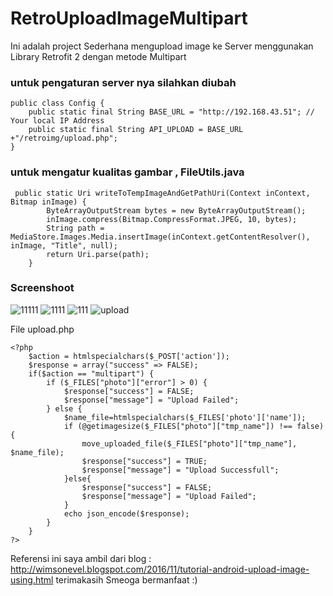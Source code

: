 # RetroUploadImageMultipart

Ini adalah project Sederhana mengupload image ke Server menggunakan Library Retrofit 2 dengan metode Multipart 

### untuk pengaturan server nya silahkan diubah 

```
public class Config {
    public static final String BASE_URL = "http://192.168.43.51"; // Your local IP Address
    public static final String API_UPLOAD = BASE_URL +"/retroimg/upload.php";
}
```
### untuk mengatur kualitas gambar , FileUtils.java
```
 public static Uri writeToTempImageAndGetPathUri(Context inContext, Bitmap inImage) {
        ByteArrayOutputStream bytes = new ByteArrayOutputStream();
        inImage.compress(Bitmap.CompressFormat.JPEG, 10, bytes);
        String path = MediaStore.Images.Media.insertImage(inContext.getContentResolver(), inImage, "Title", null);
        return Uri.parse(path);
    }
```

### Screenshoot

![11111](https://user-images.githubusercontent.com/15800599/66329679-1a0e0b80-e959-11e9-98b9-cbefb836b08a.jpg)
![1111](https://user-images.githubusercontent.com/15800599/66329677-1a0e0b80-e959-11e9-8d73-dfed56e61889.jpg)
![111](https://user-images.githubusercontent.com/15800599/66329676-1a0e0b80-e959-11e9-89d4-c7d90dcc725d.jpg)
![upload](https://user-images.githubusercontent.com/15800599/66329681-1aa6a200-e959-11e9-9356-57a9716deb73.png)



File upload.php 

```
<?php
	$action = htmlspecialchars($_POST['action']);
	$response = array("success" => FALSE);
	if($action == "multipart") {
	    if ($_FILES["photo"]["error"] > 0) {
	    	$response["success"] = FALSE;
			$response["message"] = "Upload Failed";
	    } else {
			$name_file=htmlspecialchars($_FILES['photo']['name']);
	        if (@getimagesize($_FILES["photo"]["tmp_name"]) !== false) {
				move_uploaded_file($_FILES["photo"]["tmp_name"], $name_file);
				$response["success"] = TRUE;
			    $response["message"] = "Upload Successfull";
			}else{
				$response["success"] = FALSE;
				$response["message"] = "Upload Failed";
			}
			echo json_encode($response);
	    }
	}
?>
```

Referensi ini saya ambil dari blog : http://wimsonevel.blogspot.com/2016/11/tutorial-android-upload-image-using.html
terimakasih Smeoga bermanfaat :)
